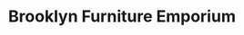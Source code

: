 ---
title: "Brooklyn Furniture Emporium"
url: /north-york/brooklyn-furniture-emporium/
shop: vacant
---